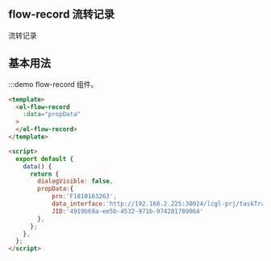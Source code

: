 <script>
  export default {
    
    data() {
      return {
        propData:{
            prn:'XF1812185518',
            data_interface:'http://192.168.2.20:30007/lcgl-prj/taskTrans/',
            JID:'06002D082EA1699Fef0bf82b-9060-4906-adba-7060da522666'
        },
      }
        
    }
  }
</script>

## flow-record 流转记录

流转记录

## 基本用法

:::demo flow-record 组件。
```html
<template>
  <el-flow-record
    :data="propData"
  >
  </el-flow-record>
</template>

<script>
  export default {
    data() {
      return {
        dialogVisible: false,
        propData:{
            prn:'F1810163263',
            data_interface:'http://192.168.2.225:30024/lcgl-prj/taskTrans/',
            JID:'4919b69a-ee5b-4532-971b-974281789064'
        },
      };
    },
  };
</script>

```
